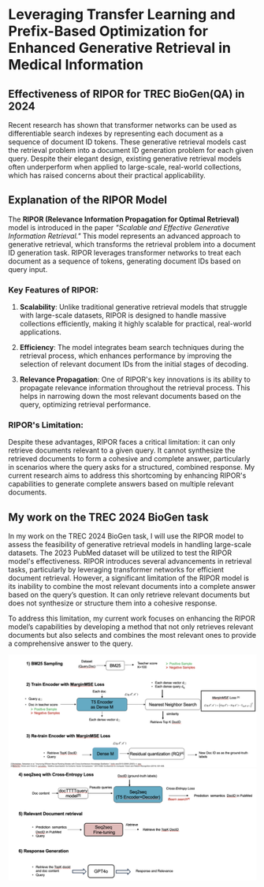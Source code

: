 # Leveraging Transfer Learning and Prefix-Based Optimization for Enhanced Generative Retrieval in Medical Information

## Effectiveness of RIPOR for TREC BioGen(QA) in 2024

Recent research has shown that transformer networks can be used as differentiable search indexes by representing each document as a sequence of document ID tokens. These generative retrieval models cast the retrieval problem into a document ID generation problem for each given query. Despite their elegant design, existing generative retrieval models often underperform when applied to large-scale, real-world collections, which has raised concerns about their practical applicability.

## Explanation of the RIPOR Model

The **RIPOR (Relevance Information Propagation for Optimal Retrieval)** model is introduced in the paper *"Scalable and Effective Generative Information Retrieval."* This model represents an advanced approach to generative retrieval, which transforms the retrieval problem into a document ID generation task. RIPOR leverages transformer networks to treat each document as a sequence of tokens, generating document IDs based on query input.

### Key Features of RIPOR:
1. **Scalability**: Unlike traditional generative retrieval models that struggle with large-scale datasets, RIPOR is designed to handle massive collections efficiently, making it highly scalable for practical, real-world applications.
   
2. **Efficiency**: The model integrates beam search techniques during the retrieval process, which enhances performance by improving the selection of relevant document IDs from the initial stages of decoding.
   
3. **Relevance Propagation**: One of RIPOR's key innovations is its ability to propagate relevance information throughout the retrieval process. This helps in narrowing down the most relevant documents based on the query, optimizing retrieval performance.

### RIPOR's Limitation:
Despite these advantages, RIPOR faces a critical limitation: it can only retrieve documents relevant to a given query. It cannot synthesize the retrieved documents to form a cohesive and complete answer, particularly in scenarios where the query asks for a structured, combined response. My current research aims to address this shortcoming by enhancing RIPOR's capabilities to generate complete answers based on multiple relevant documents.


## My work on the TREC 2024 BioGen task
In my work on the TREC 2024 BioGen task, I will use the RIPOR model to assess the feasibility of generative retrieval models in handling large-scale datasets. The 2023 PubMed dataset will be utilized to test the RIPOR model's effectiveness. RIPOR introduces several advancements in retrieval tasks, particularly by leveraging transformer networks for efficient document retrieval. However, a significant limitation of the RIPOR model is its inability to combine the most relevant documents into a complete answer based on the query’s question. It can only retrieve relevant documents but does not synthesize or structure them into a cohesive response.

To address this limitation, my current work focuses on enhancing the RIPOR model’s capabilities by developing a method that not only retrieves relevant documents but also selects and combines the most relevant ones to provide a comprehensive answer to the query.

![The first part of our workflow](image/image1.jpg) 
![The second part of our workflow](image/image2.jpg) 
